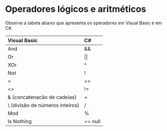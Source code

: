 # Operadores lógicos e aritméticos

Observe a tabela abaixo que apresenta os operadores em Visual Basic e em C\#.

| Visual Basic | C\# |
| :--- | :--- |
| And | && |
| Or | \|\| |
| XOr | ^ |
| Not | ! |
| = | == |
| &lt;&gt; | != |
| & \(concatenacão de cadeias\) | + |
| \ \(divisão de números inteiros\) | / |
| Mod | % |
| Is Nothing | == null |

